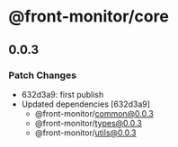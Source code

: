 # @front-monitor/core

## 0.0.3

### Patch Changes

- 632d3a9: first publish
- Updated dependencies [632d3a9]
  - @front-monitor/common@0.0.3
  - @front-monitor/types@0.0.3
  - @front-monitor/utils@0.0.3
